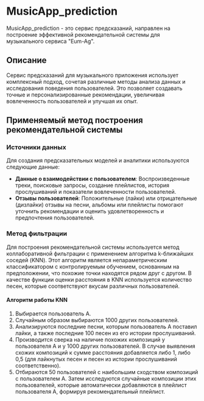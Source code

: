 # MusicApp_prediction

MusicApp_prediction - это сервис предсказаний, направлен на построение эффективной рекомендательной системы для музыкального сервиса "Eum-Ag".

## Описание

Сервис предсказаний для музыкального приложения использует комплексный подход, сочетая различные методы анализа данных и исследования поведения пользователей. Это позволяет создавать точные и персонализированные рекомендации, увеличивая вовлеченность пользователей и улучшая их опыт.

## Применяемый метод построения рекомендательной системы

### Источники данных

Для создания предсказательных моделей и аналитики используются следующие данные:

- **Данные о взаимодействии с пользователем**: Воспроизведенные треки, поисковые запросы, создание плейлистов, история прослушиваний и показатели вовлеченности пользователей.
- **Отзывы пользователей**: Положительные (лайки) или отрицательные (дизлайки) отзывы на песни, альбомы или плейлисты помогают уточнить рекомендации и оценить удовлетворенность и предпочтения пользователей.

### Метод фильтрации

Для построения рекомендательной системы используется метод коллаборативной фильтрации с применением алгоритма k-ближайших соседей (KNN). Этот алгоритм является непараметрическим классификатором с контролируемым обучением, основанным на предположении, что похожие точки находятся рядом друг с другом. В качестве функции оценки расстояния в KNN используется количество песен, которые соответствуют вкусам различных пользователей.

#### Алгоритм работы KNN

1. Выбирается пользователь А.
2. Случайным образом выбираются 1000 других пользователей.
3. Анализируются последние песни, которым пользователь А поставил лайки, а также последние 100 песен из его истории прослушиваний.
4. Производится сверка на наличие похожих композиций у пользователя А и у 1000 других пользователей. В случае выявления схожих композиций к сумме расстояния добавляется либо 1, либо 0,5 (для лайкнутых песен и песен из истории прослушиваний соответственно).
5. Отбираются 50 пользователей с наибольшим сходством композиций с пользователем А. Затем исследуются случайные композиции этих пользователей, которые автоматически добавляются в плейлист пользователя А, формируя рекомендательный плейлист.
